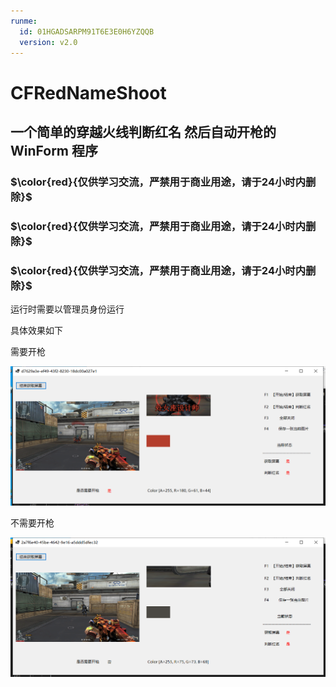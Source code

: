 ```yaml
---
runme:
  id: 01HGADSARPM91T6E3E0H6YZQQB
  version: v2.0
---
```


# CFRedNameShoot

## 一个简单的穿越火线判断红名  然后自动开枪的WinForm 程序

###  $\color{red}{仅供学习交流，严禁用于商业用途，请于24小时内删除}$ 
###  $\color{red}{仅供学习交流，严禁用于商业用途，请于24小时内删除}$ 
###  $\color{red}{仅供学习交流，严禁用于商业用途，请于24小时内删除}$ 

运行时需要以管理员身份运行

具体效果如下

需要开枪

![image](Img/xuyaokaiqiang.png)

不需要开枪

![image](Img/buxuyaokaiqiang.png)

